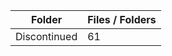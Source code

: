 | Folder       |   Files / Folders |
|--------------|-------------------|
| Discontinued |                61 |